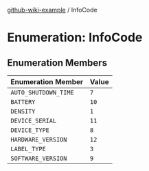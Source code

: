 [github-wiki-example](../wiki/Home) / InfoCode

# Enumeration: InfoCode

## Enumeration Members

| Enumeration Member | Value |
| :------ | :------ |
| `AUTO_SHUTDOWN_TIME` | `7` |
| `BATTERY` | `10` |
| `DENSITY` | `1` |
| `DEVICE_SERIAL` | `11` |
| `DEVICE_TYPE` | `8` |
| `HARDWARE_VERSION` | `12` |
| `LABEL_TYPE` | `3` |
| `SOFTWARE_VERSION` | `9` |

